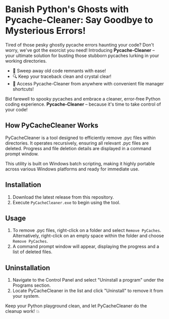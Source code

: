 # Banish Python's Ghosts with Pycache-Cleaner: Say Goodbye to Mysterious Errors!

Tired of those pesky ghostly pycache errors haunting your code? Don't worry, we've got the exorcist you need! Introducing **Pycache-Cleaner** – your ultimate solution for busting those stubborn pycaches lurking in your working directories.

- 🧹 Sweep away old code remnants with ease!
- 🔍 Keep your traceback clean and crystal clear!
- 🚀 Access Pycache-Cleaner from anywhere with convenient file manager shortcuts!

Bid farewell to spooky pycaches and embrace a cleaner, error-free Python coding experience. **Pycache-Cleaner** – because it's time to take control of your code!

## How PyCacheCleaner Works

PyCacheCleaner is a tool designed to efficiently remove .pyc files within directories. It operates recursively, ensuring all relevant .pyc files are deleted. Progress and file deletion details are displayed in a command prompt window.

This utility is built on Windows batch scripting, making it highly portable across various Windows platforms and ready for immediate use.

## Installation

1. Download the latest release from this repository.
2. Execute `PyCacheCleaner.exe` to begin using the tool.

## Usage

1. To remove .pyc files, right-click on a folder and select `Remove PyCaches`. Alternatively, right-click on an empty space within the folder and choose `Remove PyCaches`.
2. A command prompt window will appear, displaying the progress and a list of deleted files.

## Uninstallation

1. Navigate to the Control Panel and select "Uninstall a program" under the Programs section.
2. Locate PyCacheCleaner in the list and click "Uninstall" to remove it from your system.



Keep your Python playground clean, and let PyCacheCleaner do the cleanup work! 💥
